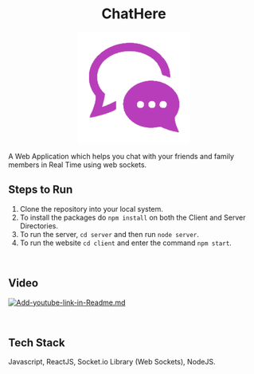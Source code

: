 <h1 align="center" >
  <b> ChatHere </b>
</h1>

<p align="center">
  <img src="client/public/chat-bubble.png" />
</p>
A Web Application which helps you chat with your friends and family members in Real Time using web sockets.


## Steps to Run

1. Clone the repository into your local system.
2. To install the packages do `npm install` on both the Client and Server Directories.
3. To run the server, `cd server` and then run `node server`.
4. To run the website `cd client` and enter the command `npm start`.

<br />

## Video

[![Add-youtube-link-in-Readme.md](https://img.youtube.com/vi/fJENp92wzxE/0.jpg)](https://youtu.be/fJENp92wzxE)

<br />

## Tech Stack

Javascript, ReactJS,  Socket.io Library (Web Sockets), NodeJS.
